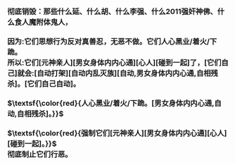 <h3>
<br>彻底销毁：那些什么延、什么胡、什么李强、什么2011强奸神佛、什么食人魔附体鬼人，
<br>
<br>因为:它们思想行为反对真善忍，无恶不做。它们人心黑业/着火/下跪。
<br>所以:它们[元神亲人][男女身体内内心通][心人][碰到一起]了，[它们自己]就会:[自动打架][自动内乱灭族][自动,男女身体内内心通,自相残杀]。[它们自己自动]。
<br>
<br>$\textsf{\color{red}{人心黑业/着火/下跪。[男女身体内内心通,自动,自相残杀]。}}$
<br>
<br>$\textsf{\color{red}{强制它们[元神亲人][男女身体内内心通][心人][碰到一起]。}}$
<br>彻底制止它们行恶。
</h3>

